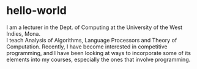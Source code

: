 # hello-world
I am a lecturer in the Dept. of Computing at the University of the West Indies, Mona.  
I teach Analysis of Algorithms, Language Processors and Theory of Computation.
Recently, I have become interested in competitive programming, and I have been looking at ways to incorporate some of its
elements into my courses, especially the ones that involve programming.
